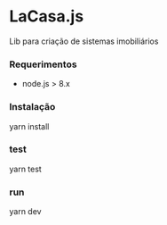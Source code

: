 # LaCasa.js

Lib para criação de sistemas imobiliários

### Requerimentos
- node.js > 8.x

### Instalação
yarn install

### test
yarn test

### run
yarn dev
